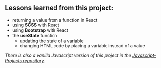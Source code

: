 ## Lessons learned from this project:
- returning a value from a function in React
- using **SCSS** with React
- using **Bootstrap** with React
- the **useState** function
    - updating the state of a variable
    - changing HTML code by placing a variable instead of a value

*There is also a vanilla Javascript version of this project in the [Javascript-Projects repository](https://github.com/tices0/Javascipt-Projects).*
